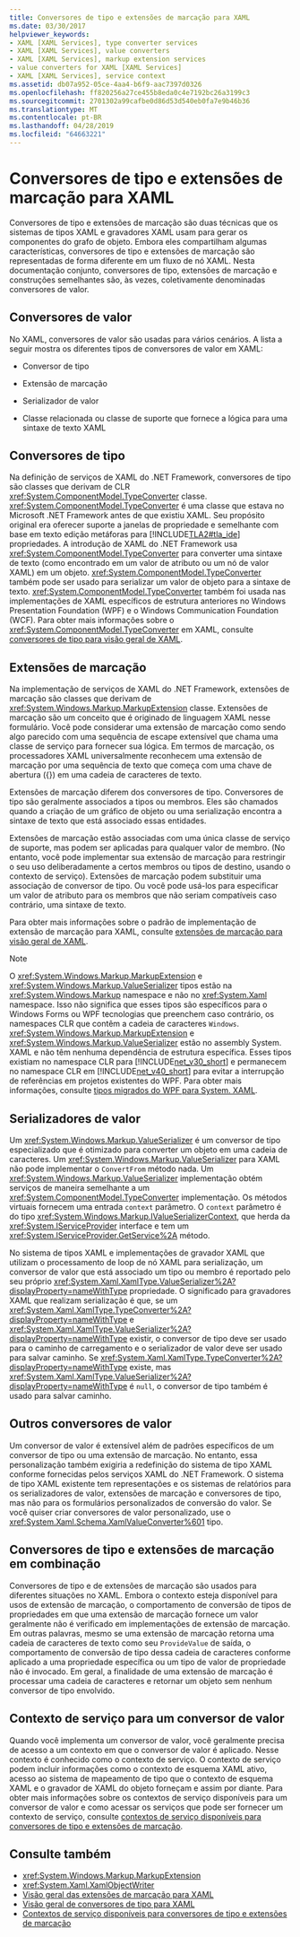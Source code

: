 ```yaml
---
title: Conversores de tipo e extensões de marcação para XAML
ms.date: 03/30/2017
helpviewer_keywords:
- XAML [XAML Services], type converter services
- XAML [XAML Services], value converters
- XAML [XAML Services], markup extension services
- value converters for XAML [XAML Services]
- XAML [XAML Services], service context
ms.assetid: db07a952-05ce-4aa4-b6f9-aac7397d0326
ms.openlocfilehash: ff820256a27ce455b8eda0c4e7192bc26a3199c3
ms.sourcegitcommit: 2701302a99cafbe0d86d53d540eb0fa7e9b46b36
ms.translationtype: MT
ms.contentlocale: pt-BR
ms.lasthandoff: 04/28/2019
ms.locfileid: "64663221"
---
```

# <a name="type-converters-and-markup-extensions-for-xaml"></a>Conversores de tipo e extensões de marcação para XAML
Conversores de tipo e extensões de marcação são duas técnicas que os sistemas de tipos XAML e gravadores XAML usam para gerar os componentes do grafo de objeto. Embora eles compartilham algumas características, conversores de tipo e extensões de marcação são representadas de forma diferente em um fluxo de nó XAML. Nesta documentação conjunto, conversores de tipo, extensões de marcação e construções semelhantes são, às vezes, coletivamente denominadas conversores de valor.  
  
<a name="value_converters"></a>   
## <a name="value-converters"></a>Conversores de valor  
 No XAML, conversores de valor são usadas para vários cenários. A lista a seguir mostra os diferentes tipos de conversores de valor em XAML:  
  
- Conversor de tipo  
  
- Extensão de marcação  
  
- Serializador de valor  
  
- Classe relacionada ou classe de suporte que fornece a lógica para uma sintaxe de texto XAML  
  
<a name="type_converters"></a>   
## <a name="type-converters"></a>Conversores de tipo  
 Na definição de serviços de XAML do .NET Framework, conversores de tipo são classes que derivam de CLR <xref:System.ComponentModel.TypeConverter> classe. <xref:System.ComponentModel.TypeConverter> é uma classe que estava no Microsoft .NET Framework antes de que existiu XAML. Seu propósito original era oferecer suporte a janelas de propriedade e semelhante com base em texto edição metáforas para [!INCLUDE[TLA2#tla_ide](../../../includes/tla2sharptla-ide-md.md)] propriedades. A introdução de XAML do .NET Framework usa <xref:System.ComponentModel.TypeConverter> para converter uma sintaxe de texto (como encontrado em um valor de atributo ou um nó de valor XAML) em um objeto. <xref:System.ComponentModel.TypeConverter> também pode ser usado para serializar um valor de objeto para a sintaxe de texto. <xref:System.ComponentModel.TypeConverter> também foi usada nas implementações de XAML específicos de estrutura anteriores no Windows Presentation Foundation (WPF) e o Windows Communication Foundation (WCF). Para obter mais informações sobre o <xref:System.ComponentModel.TypeConverter> em XAML, consulte [conversores de tipo para visão geral de XAML](type-converters-for-xaml-overview.md).  
  
<a name="markup_extensions"></a>   
## <a name="markup-extensions"></a>Extensões de marcação  
 Na implementação de serviços de XAML do .NET Framework, extensões de marcação são classes que derivam de <xref:System.Windows.Markup.MarkupExtension> classe. Extensões de marcação são um conceito que é originado de linguagem XAML nesse formulário. Você pode considerar uma extensão de marcação como sendo algo parecido com uma sequência de escape extensível que chama uma classe de serviço para fornecer sua lógica. Em termos de marcação, os processadores XAML universalmente reconhecem uma extensão de marcação por uma sequência de texto que começa com uma chave de abertura ({}) em uma cadeia de caracteres de texto.  
  
 Extensões de marcação diferem dos conversores de tipo. Conversores de tipo são geralmente associados a tipos ou membros. Eles são chamados quando a criação de um gráfico de objeto ou uma serialização encontra a sintaxe de texto que está associado essas entidades.  
  
 Extensões de marcação estão associadas com uma única classe de serviço de suporte, mas podem ser aplicadas para qualquer valor de membro. (No entanto, você pode implementar sua extensão de marcação para restringir o seu uso deliberadamente a certos membros ou tipos de destino, usando o contexto de serviço). Extensões de marcação podem substituir uma associação de conversor de tipo. Ou você pode usá-los para especificar um valor de atributo para os membros que não seriam compatíveis caso contrário, uma sintaxe de texto.  
  
 Para obter mais informações sobre o padrão de implementação de extensão de marcação para XAML, consulte [extensões de marcação para visão geral de XAML](markup-extensions-for-xaml-overview.md).  
  
> [!NOTE]
>  O <xref:System.Windows.Markup.MarkupExtension> e <xref:System.Windows.Markup.ValueSerializer> tipos estão na <xref:System.Windows.Markup> namespace e não no <xref:System.Xaml> namespace. Isso não significa que esses tipos são específicos para o Windows Forms ou WPF tecnologias que preenchem caso contrário, os namespaces CLR que contêm a cadeia de caracteres `Windows`. <xref:System.Windows.Markup.MarkupExtension> e <xref:System.Windows.Markup.ValueSerializer> estão no assembly System. XAML e não têm nenhuma dependência de estrutura específica. Esses tipos existiam no namespace CLR para [!INCLUDE[net_v30_short](../../../includes/net-v30-short-md.md)] e permanecem no namespace CLR em [!INCLUDE[net_v40_short](../../../includes/net-v40-short-md.md)] para evitar a interrupção de referências em projetos existentes do WPF. Para obter mais informações, consulte [tipos migrados do WPF para System. XAML](types-migrated-from-wpf-to-system-xaml.md).  
  
<a name="value_serializers"></a>   
## <a name="value-serializers"></a>Serializadores de valor  
 Um <xref:System.Windows.Markup.ValueSerializer> é um conversor de tipo especializado que é otimizado para converter um objeto em uma cadeia de caracteres. Um <xref:System.Windows.Markup.ValueSerializer> para XAML não pode implementar o `ConvertFrom` método nada. Um <xref:System.Windows.Markup.ValueSerializer> implementação obtém serviços de maneira semelhante a um <xref:System.ComponentModel.TypeConverter> implementação. Os métodos virtuais fornecem uma entrada `context` parâmetro. O `context` parâmetro é do tipo <xref:System.Windows.Markup.IValueSerializerContext>, que herda da <xref:System.IServiceProvider> interface e tem um <xref:System.IServiceProvider.GetService%2A> método.  
  
 No sistema de tipos XAML e implementações de gravador XAML que utilizam o processamento de loop de nó XAML para serialização, um conversor de valor que está associado um tipo ou membro é reportado pelo seu próprio <xref:System.Xaml.XamlType.ValueSerializer%2A?displayProperty=nameWithType> propriedade. O significado para gravadores XAML que realizam serialização é que, se um <xref:System.Xaml.XamlType.TypeConverter%2A?displayProperty=nameWithType> e <xref:System.Xaml.XamlType.ValueSerializer%2A?displayProperty=nameWithType> existir, o conversor de tipo deve ser usado para o caminho de carregamento e o serializador de valor deve ser usado para salvar caminho. Se <xref:System.Xaml.XamlType.TypeConverter%2A?displayProperty=nameWithType> existe, mas <xref:System.Xaml.XamlType.ValueSerializer%2A?displayProperty=nameWithType> é `null`, o conversor de tipo também é usado para salvar caminho.  
  
<a name="other_value_converters"></a>   
## <a name="other-value-converters"></a>Outros conversores de valor  
 Um conversor de valor é extensível além de padrões específicos de um conversor de tipo ou uma extensão de marcação. No entanto, essa personalização também exigiria a redefinição do sistema de tipo XAML conforme fornecidas pelos serviços XAML do .NET Framework. O sistema de tipo XAML existente tem representações e os sistemas de relatórios para os serializadores de valor, extensões de marcação e conversores de tipo, mas não para os formulários personalizados de conversão do valor. Se você quiser criar conversores de valor personalizado, use o <xref:System.Xaml.Schema.XamlValueConverter%601> tipo.  
  
<a name="type_converters_and_markup_extensions_in_combination"></a>   
## <a name="type-converters-and-markup-extensions-in-combination"></a>Conversores de tipo e extensões de marcação em combinação  
 Conversores de tipo e de extensões de marcação são usados para diferentes situações no XAML. Embora o contexto esteja disponível para usos de extensão de marcação, o comportamento de conversão de tipos de propriedades em que uma extensão de marcação fornece um valor geralmente não é verificado em implementações de extensão de marcação. Em outras palavras, mesmo se uma extensão de marcação retorna uma cadeia de caracteres de texto como seu `ProvideValue` de saída, o comportamento de conversão de tipo dessa cadeia de caracteres conforme aplicado a uma propriedade específica ou um tipo de valor de propriedade não é invocado. Em geral, a finalidade de uma extensão de marcação é processar uma cadeia de caracteres e retornar um objeto sem nenhum conversor de tipo envolvido.  
  
<a name="service_context_for_a_value_converter"></a>   
## <a name="service-context-for-a-value-converter"></a>Contexto de serviço para um conversor de valor  
 Quando você implementa um conversor de valor, você geralmente precisa de acesso a um contexto em que o conversor de valor é aplicado. Nesse contexto é conhecido como o contexto de serviço. O contexto de serviço podem incluir informações como o contexto de esquema XAML ativo, acesso ao sistema de mapeamento de tipo que o contexto de esquema XAML e o gravador de XAML do objeto forneçam e assim por diante. Para obter mais informações sobre os contextos de serviço disponíveis para um conversor de valor e como acessar os serviços que pode ser fornecer um contexto de serviço, consulte [contextos de serviço disponíveis para conversores de tipo e extensões de marcação](service-contexts-available-to-type-converters-and-markup-extensions.md).  
  
## <a name="see-also"></a>Consulte também

- <xref:System.Windows.Markup.MarkupExtension>
- <xref:System.Xaml.XamlObjectWriter>
- [Visão geral das extensões de marcação para XAML](markup-extensions-for-xaml-overview.md)
- [Visão geral de conversores de tipo para XAML](type-converters-for-xaml-overview.md)
- [Contextos de serviço disponíveis para conversores de tipo e extensões de marcação](service-contexts-available-to-type-converters-and-markup-extensions.md)
